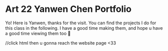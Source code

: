 # Art 22 Yanwen Chen Portfolio

Yo! Here is Yanwen, thanks for the visit. You can find the projects I do for this class in the following. I have a good time making them, and hope u have a good time viewing them too 🥳

//click html then u gonna reach the website page <33
